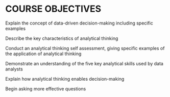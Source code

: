 # COURSE OBJECTIVES
Explain the concept of data-driven decision-making including specific examples

Describe the key characteristics of analytical thinking

Conduct an analytical thinking self assessment, giving specific examples of the application of analytical thinking

Demonstrate an understanding of the five key analytical skills used by data analysts

Explain how analytical thinking enables decision-making

Begin asking more effective questions
